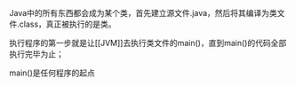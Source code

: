 Java中的所有东西都会成为某个类，首先建立源文件.java，然后将其编译为类文件.class，真正被执行的是类。

执行程序的第一步就是让[[JVM]]去执行类文件的main()，直到main()的代码全部执行完毕为止；

main()是任何程序的起点